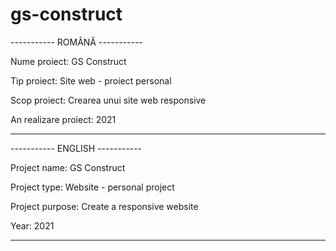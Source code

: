 # gs-construct
-----------           ROMÂNĂ           -----------

Nume proiect: GS Construct

Tip proiect: Site web - proiect personal

Scop proiect: Crearea unui site web responsive

An realizare proiect: 2021

-------------------------------------------------

-----------          ENGLISH          -----------

Project name: GS Construct

Project type: Website - personal project

Project purpose: Create a responsive website

Year: 2021

------------------------------------------------

